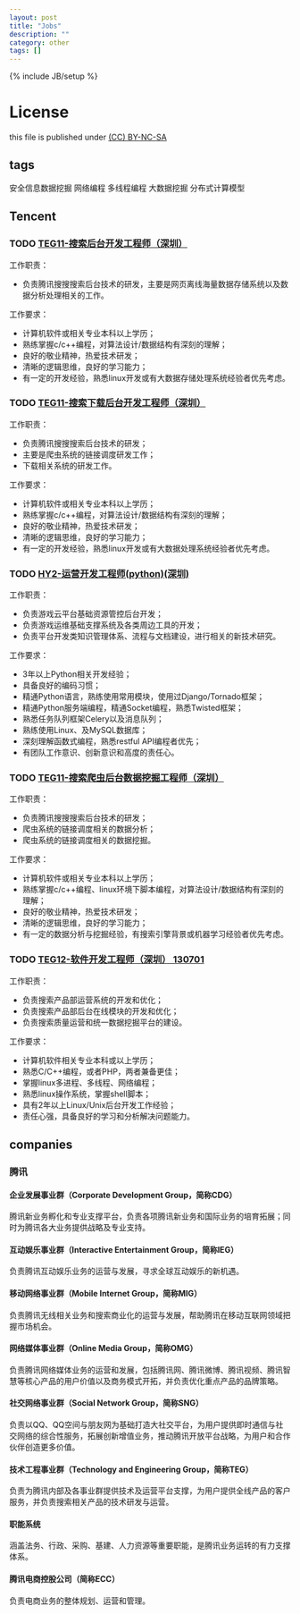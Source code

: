 ```yaml
---
layout: post
title: "Jobs"
description: ""
category: other
tags: []
---
```

{% include JB/setup %}
# License
this file is published under [(CC) BY-NC-SA](http://creativecommons.org/licenses/by-nc-sa/3.0/)

## tags
安全信息数据挖掘
网络编程
多线程编程
大数据挖掘
分布式计算模型

## Tencent
### TODO [TEG11-搜索后台开发工程师（深圳）](http://hr.tencent.com/position_detail.php?id=12272&keywords=&tid=87&lid=2218)

工作职责：

* 负责腾讯搜搜搜索后台技术的研发，主要是网页离线海量数据存储系统以及数据分析处理相关的工作。

工作要求：

* 计算机软件或相关专业本科以上学历；
* 熟练掌握c/c++编程，对算法设计/数据结构有深刻的理解；
* 良好的敬业精神，热爱技术研发；
* 清晰的逻辑思维，良好的学习能力；
* 有一定的开发经验，熟悉linux开发或有大数据存储处理系统经验者优先考虑。

### TODO [TEG11-搜索下载后台开发工程师（深圳）](http://hr.tencent.com/position_detail.php?id=12412&keywords=&tid=87&lid=2218)

工作职责：

* 负责腾讯搜搜搜索后台技术的研发；
* 主要是爬虫系统的链接调度研发工作；
* 下载相关系统的研发工作。

工作要求：

* 计算机软件或相关专业本科以上学历；
* 熟练掌握c/c++编程，对算法设计/数据结构有深刻的理解；
* 良好的敬业精神，热爱技术研发；
* 清晰的逻辑思维，良好的学习能力；
* 有一定的开发经验，熟悉linux开发或有大数据处理系统经验者优先考虑。

### TODO [HY2-运营开发工程师(python)(深圳)](http://hr.tencent.com/position_detail.php?id=12869&keywords=&tid=87&lid=2218)

工作职责：

* 负责游戏云平台基础资源管控后台开发；
* 负责游戏运维基础支撑系统及各类周边工具的开发；
* 负责平台开发类知识管理体系、流程与文档建设，进行相关的新技术研究。

工作要求：

* 3年以上Python相关开发经验；
* 具备良好的编码习惯；
* 精通Python语言，熟练使用常用模块，使用过Django/Tornado框架；
* 精通Python服务端编程，精通Socket编程，熟悉Twisted框架；
* 熟悉任务队列框架Celery以及消息队列；
* 熟练使用Linux、及MySQL数据库；
* 深刻理解函数式编程，熟悉restful API编程者优先；
* 有团队工作意识、创新意识和高度的责任心。

### TODO [TEG11-搜索爬虫后台数据挖掘工程师（深圳）](http://hr.tencent.com/position_detail.php?id=12413&keywords=&tid=87&lid=2218)

工作职责：

* 负责腾讯搜搜搜索后台技术的研发；
* 爬虫系统的链接调度相关的数据分析；
* 爬虫系统的链接调度相关的数据挖掘。

工作要求：

* 计算机软件或相关专业本科以上学历；
* 熟练掌握c/c++编程、linux环境下脚本编程，对算法设计/数据结构有深刻的理解；
* 良好的敬业精神，热爱技术研发；
* 清晰的逻辑思维，良好的学习能力；
* 有一定的数据分析与挖掘经验，有搜索引擎背景或机器学习经验者优先考虑。

### TODO [TEG12-软件开发工程师（深圳） 130701](http://hr.tencent.com/position_detail.php?id=11977&keywords=&tid=87&lid=2218)

工作职责：

* 负责搜索产品部运营系统的开发和优化；
* 负责搜索产品部后台在线模块的开发和优化；
* 负责搜索质量运营和统一数据挖掘平台的建设。

工作要求：

* 计算机软件相关专业本科或以上学历；
* 熟悉C/C++编程，或者PHP，两者兼备更佳；
* 掌握linux多进程、多线程、网络编程；
* 熟悉linux操作系统，掌握shell脚本；
* 具有2年以上Linux/Unix后台开发工作经验；
* 责任心强，具备良好的学习和分析解决问题能力。

## companies
### 腾讯
#### 企业发展事业群（Corporate Development Group，简称CDG）
腾讯新业务孵化和专业支撑平台，负责各项腾讯新业务和国际业务的培育拓展；同时为腾讯各大业务提供战略及专业支持。

#### 互动娱乐事业群（Interactive Entertainment Group，简称IEG）
负责腾讯互动娱乐业务的运营与发展，寻求全球互动娱乐的新机遇。

#### 移动网络事业群（Mobile Internet Group，简称MIG）
负责腾讯无线相关业务和搜索商业化的运营与发展，帮助腾讯在移动互联网领域把握市场机会。

#### 网络媒体事业群（Online Media Group，简称OMG）
负责腾讯网络媒体业务的运营和发展，包括腾讯网、腾讯微博、腾讯视频、腾讯智慧等核心产品的用户价值以及商务模式开拓，并负责优化重点产品的品牌策略。

#### 社交网络事业群（Social Network Group，简称SNG）
负责以QQ、QQ空间与朋友网为基础打造大社交平台，为用户提供即时通信与社交网络的综合性服务，拓展创新增值业务，推动腾讯开放平台战略，为用户和合作伙伴创造更多价值。

#### 技术工程事业群（Technology and Engineering Group，简称TEG）
负责为腾讯内部及各事业群提供技术及运营平台支撑，为用户提供全线产品的客户服务，并负责搜索相关产品的技术研发与运营。

#### 职能系统
涵盖法务、行政、采购、基建、人力资源等重要职能，是腾讯业务运转的有力支撑体系。

#### 腾讯电商控股公司（简称ECC）
负责电商业务的整体规划、运营和管理。
